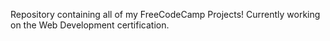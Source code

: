 Repository containing all of my FreeCodeCamp Projects! Currently working on the Web Development certification. 
